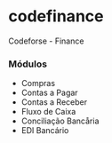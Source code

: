 codefinance
===========

Codeforse - Finance

### Módulos

* Compras
* Contas a Pagar
* Contas a Receber
* Fluxo de Caixa
* Conciliação Bancåria
* EDI Bancário
